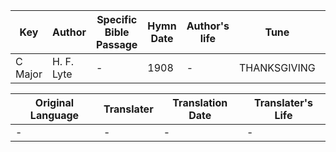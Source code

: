 Key | Author   | Specific Bible Passage     |Hymn Date |Author's life |Tune |Metrical Pattern   |Composer/Source
-- | --------- | ---------------------------|----------|--------------|-----|-------------------|-------------  
C Major |H. F. Lyte |- |1908 |- |THANKSGIVING |- |W. B. Gilbert

Original Language | Translater | Translation Date   | Translater's Life  
----------------- | --------- | --------------------|-------------     
\- |- |- |-
